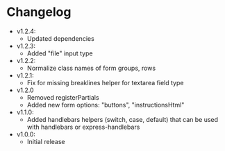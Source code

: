 # Changelog

* v1.2.4:
	* Updated dependencies
* v1.2.3:
	* Added "file" input type
* v1.2.2:
	* Normalize class names of form groups, rows
* v1.2.1:
	* Fix for missing breaklines helper for textarea field type
* v1.2.0
	* Removed registerPartials
	* Added new form options: "buttons", "instructionsHtml"
* v1.1.0:
	* Added handlebars helpers (switch, case, default) that can be used with handlebars or express-handlebars
* v1.0.0:
	* Initial release
